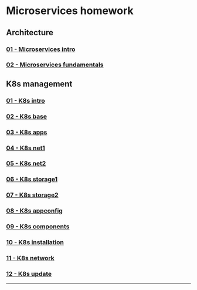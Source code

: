 # Microservices homework

## Architecture

### [01 - Microservices intro](11-micros-01-intro/)

### [02 - Microservices fundamentals](11-micros-02-fundamentals/)

## K8s management

### [01 - K8s intro](12-k8s-01-intro/)
### [02 - K8s base](12-k8s-02-base/)
### [03 - K8s apps](12-k8s-03-apps/)
### [04 - K8s net1](12-k8s-04-net1/)
### [05 - K8s net2](12-k8s-05-net2/)
### [06 - K8s storage1](12-k8s-06-storage1/)
### [07 - K8s storage2](12-k8s-07-storage2/)
### [08 - K8s appconfig](12-k8s-08-appconfig/)
### [09 - K8s components](13-k8s-01-components/)
### [10 - K8s installation](13-k8s-02-k8sinstall/)
### [11 - K8s network](13-k8s-03-k8net/)
### [12 - K8s update](13-k8s-04-update/)

---
